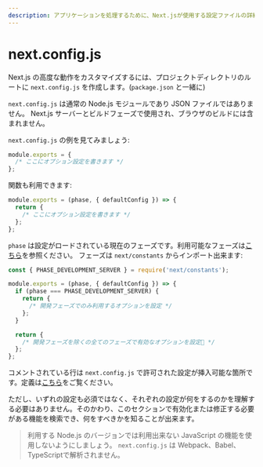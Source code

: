 ```yaml
---
description: アプリケーションを処理するために、Next.jsが使用する設定ファイルの詳細をご覧ください。
---
```


# next.config.js

Next.js の高度な動作をカスタマイズするには、プロジェクトディレクトリのルートに `next.config.js` を作成します。(`package.json` と一緒に)

`next.config.js` は通常の Node.js モジュールであり JSON ファイルではありません。
Next.js サーバーとビルドフェーズで使用され、ブラウザのビルドには含まれません。

`next.config.js` の例を見てみましょう:

```js
module.exports = {
  /* ここにオプション設定を書きます */
};
```

関数も利用できます:

```js
module.exports = (phase, { defaultConfig }) => {
  return {
    /* ここにオプション設定を書きます */
  };
};
```

`phase` は設定がロードされている現在のフェーズです。利用可能なフェーズは[こちら](https://github.com/zeit/next.js/blob/canary/packages/next/next-server/lib/constants.ts#L1-L4)を参照ください。
フェーズは `next/constants` からインポート出来ます:

```js
const { PHASE_DEVELOPMENT_SERVER } = require('next/constants');

module.exports = (phase, { defaultConfig }) => {
  if (phase === PHASE_DEVELOPMENT_SERVER) {
    return {
      /* 開発フェーズでのみ利用するオプションを設定 */
    };
  }

  return {
    /* 開発フェーズを除くの全てのフェーズで有効なオプションを設定 */
  };
};
```

コメントされている行は `next.config.js` で許可された設定が挿入可能な箇所です。定義は[こちら](https://github.com/zeit/next.js/blob/canary/packages/next/next-server/server/config.ts#L12-L63)をご覧ください。

ただし、いずれの設定も必須ではなく、それぞれの設定が何をするのかを理解する必要はありません。そのかわり、このセクションで有効化または修正する必要がある機能を検索でき、何をすべきかを知ることが出来ます。

> 利用する Node.js のバージョンでは利用出来ない JavaScript の機能を使用しないようにしましょう。 `next.config.js` は Webpack、Babel、TypeScriptで解析されません。
